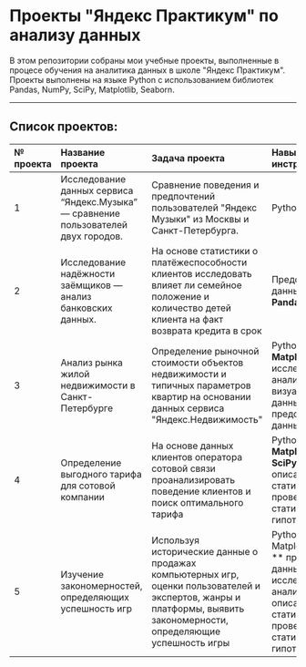 # Проекты "Яндекс Практикум" по анализу данных

В этом репозитории собраны мои учебные проекты, выполненные в процесе обучения на аналитика данных в школе "Яндекс Практикум". 
Проекты выполнены на языке Python с использованием библиотек Pandas, NumPy, SciPy, Matplotlib, Seaborn.

---------------
## Список проектов: 
|№ проекта |Название проекта           |Задача проекта           |Навыки и инструменты         |Статус          |
|:---|:--------------------------|:------------------------|:----------------------------|:---------------|
|1|Исследование данных сервиса “Яндекс.Музыка” — сравнение пользователей двух городов. |Сравнение поведения и предпочтений пользователей "Яндекс Музыки" из Москвы и Санкт-Петербурга. | Python, **Pandas**      |Завершен  |
|2|Исследование надёжности заёмщиков — анализ банковских данных. |На основе статистики о платёжеспособности клиентов исследовать влияет ли семейное положение и количество детей клиента на факт возврата кредита в срок |Предобработка данных, Python, **Pandas**|Завершен  |
|3|Анализ рынка жилой недвижимости в Санкт-Петербурге |Определение рыночной стоимости объектов недвижимости и типичных параметров квартир на основании данных сервиса "Яндекс.Недвижимость"| Python, **Pandas, Matplotlib**, исследовательский анализ данных, визуализация данных, предобработка данных. |Завершен  |
|4| Определение выгодного тарифа для сотовой компании|На основе данных клиентов оператора сотовой связи проанализировать поведение клиентов и поиск оптимального тарифа| Python, **Pandas, Matplotlib, NumPy, SciPy,** описательная статистика, проверка статистических гипотез. |Завершен  |
|5| Изучение закономерностей, определяющих успешность игр |Используя исторические данные о продажах компьютерных игр, оценки пользователей и экспертов, жанры и платформы, выявить закономерности, определяющие успешность игры | Python, **Pandas, Matplotlib, NumPy ** предобработка данных, исследовательский анализ данных, описательная статистика, проверка статистических гипотез. |Завершен  |
